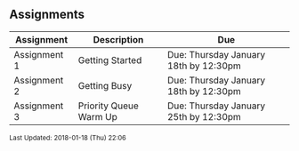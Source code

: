 ## Assignments
| Assignment | Description | Due|
 | ------------|------------|------------|
 |  Assignment 1  |  Getting Started | Due: Thursday January 18th by 12:30pm |
 |  Assignment 2  |  Getting Busy | Due: Thursday January 18th by 12:30pm |
 |  Assignment 3  |  Priority Queue Warm Up | Due: Thursday January 25th by 12:30pm |

<sup>Last Updated: 2018-01-18 (Thu) 22:06</sup>